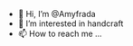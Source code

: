 - 👋 Hi, I’m @Amyfrada
- 👀 I’m interested in handcraft
- 📫 How to reach me ...


<!---
Amyfrada/Amyfrada is a ✨ special ✨ repository because its `README.md` (this file) appears on your GitHub profile.
You can click the Preview link to take a look at your changes.
--->
